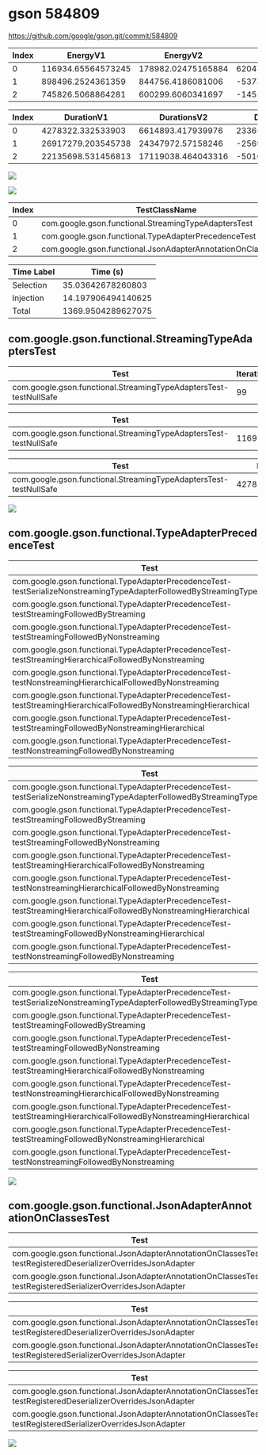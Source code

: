 # gson 584809


https://github.com/google/gson.git/commit/584809


| Index | EnergyV1 | EnergyV2 | DeltaEnergy |
| --- | --- | --- | --- |
| 0 | 116934.65564573245 | 178982.02475165884 | 62047.369105926395 |
| 1 | 898496.2524361359 | 844756.4186081006 | -53739.83382803528 |
| 2 | 745826.5068864281 | 600299.6060341697 | -145526.90085225843 |

| Index | DurationV1 | DurationsV2 | DeltaDuration |
| --- | --- | --- | --- |
| 0 | 4278322.332533903 | 6614893.417939976 | 2336571.0854060724 |
| 1 | 26917279.203545738 | 24347972.57158246 | -2569306.631963279 |
| 2 | 22135698.531456813 | 17119038.464043316 | -5016660.067413498 |

![](./gson.png)

![](./gson_delta_1_v.png)

| Index | TestClassName | #Tests |
| --- | --- | --- |
| 0 | com.google.gson.functional.StreamingTypeAdaptersTest | 1 |
| 1 | com.google.gson.functional.TypeAdapterPrecedenceTest | 8 |
| 2 | com.google.gson.functional.JsonAdapterAnnotationOnClassesTest | 2 |



| Time Label | Time (s) |
| --- | --- |
| Selection | 35.03642678260803 |
| Injection | 14.197906494140625 |
| Total | 1369.9504289627075 |
## com.google.gson.functional.StreamingTypeAdaptersTest

| Test | IterationV1 | IterationV2 | DeltaIteration |
| --- | --- | --- | --- |
| com.google.gson.functional.StreamingTypeAdaptersTest-testNullSafe | 99 | 99 | 0 |

| Test | EnergyV1 | EnergyV2 | DeltaEnergy |
| --- | --- | --- | --- |
| com.google.gson.functional.StreamingTypeAdaptersTest-testNullSafe | 116934.65564573245 | 178982.02475165884 | 62047.369105926395 |

| Test | DurationV1 | DurationsV2 | DeltaDuration |
| --- | --- | --- | --- |
| com.google.gson.functional.StreamingTypeAdaptersTest-testNullSafe | 4278322.332533903 | 6614893.417939976 | 2336571.0854060724 |

![](./com.google.gson.functional.StreamingTypeAdaptersTest-graph.png)

## com.google.gson.functional.TypeAdapterPrecedenceTest

| Test | IterationV1 | IterationV2 | DeltaIteration |
| --- | --- | --- | --- |
| com.google.gson.functional.TypeAdapterPrecedenceTest-testSerializeNonstreamingTypeAdapterFollowedByStreamingTypeAdapter | 69 | 74 | 5 |
| com.google.gson.functional.TypeAdapterPrecedenceTest-testStreamingFollowedByStreaming | 62 | 53 | -9 |
| com.google.gson.functional.TypeAdapterPrecedenceTest-testStreamingFollowedByNonstreaming | 29 | 29 | 0 |
| com.google.gson.functional.TypeAdapterPrecedenceTest-testStreamingHierarchicalFollowedByNonstreaming | 41 | 37 | -4 |
| com.google.gson.functional.TypeAdapterPrecedenceTest-testNonstreamingHierarchicalFollowedByNonstreaming | 68 | 60 | -8 |
| com.google.gson.functional.TypeAdapterPrecedenceTest-testStreamingHierarchicalFollowedByNonstreamingHierarchical | 31 | 36 | 5 |
| com.google.gson.functional.TypeAdapterPrecedenceTest-testStreamingFollowedByNonstreamingHierarchical | 31 | 24 | -7 |
| com.google.gson.functional.TypeAdapterPrecedenceTest-testNonstreamingFollowedByNonstreaming | 43 | 33 | -10 |

| Test | EnergyV1 | EnergyV2 | DeltaEnergy |
| --- | --- | --- | --- |
| com.google.gson.functional.TypeAdapterPrecedenceTest-testSerializeNonstreamingTypeAdapterFollowedByStreamingTypeAdapter | 50251.52515953851 | 46307.289286454696 | -3944.235873083817 |
| com.google.gson.functional.TypeAdapterPrecedenceTest-testStreamingFollowedByStreaming | 512657.9051550176 | 442434.6380516713 | -70223.2671033463 |
| com.google.gson.functional.TypeAdapterPrecedenceTest-testStreamingFollowedByNonstreaming | 36701.677546948195 | 36734.791600670666 | 33.114053722471 |
| com.google.gson.functional.TypeAdapterPrecedenceTest-testStreamingHierarchicalFollowedByNonstreaming | 130023.26774082905 | 37611.53248025661 | -92411.73526057243 |
| com.google.gson.functional.TypeAdapterPrecedenceTest-testNonstreamingHierarchicalFollowedByNonstreaming | 43731.2349280966 | 175455.46918883326 | 131724.23426073667 |
| com.google.gson.functional.TypeAdapterPrecedenceTest-testStreamingHierarchicalFollowedByNonstreamingHierarchical | 37009.94198739156 | 35323.374143220164 | -1686.5678441713972 |
| com.google.gson.functional.TypeAdapterPrecedenceTest-testStreamingFollowedByNonstreamingHierarchical | 53143.48074098304 | 36305.64148145914 | -16837.8392595239 |
| com.google.gson.functional.TypeAdapterPrecedenceTest-testNonstreamingFollowedByNonstreaming | 34977.21917733125 | 34583.68237553479 | -393.5368017964647 |

| Test | DurationV1 | DurationsV2 | DeltaDuration |
| --- | --- | --- | --- |
| com.google.gson.functional.TypeAdapterPrecedenceTest-testSerializeNonstreamingTypeAdapterFollowedByStreamingTypeAdapter | 1694405.0821734353 | 1353895.549724636 | -340509.53244879935 |
| com.google.gson.functional.TypeAdapterPrecedenceTest-testStreamingFollowedByStreaming | 15631768.177062158 | 13459833.0672816 | -2171935.1097805575 |
| com.google.gson.functional.TypeAdapterPrecedenceTest-testStreamingFollowedByNonstreaming | 825695.0403725244 | 691427.511774458 | -134267.52859806642 |
| com.google.gson.functional.TypeAdapterPrecedenceTest-testStreamingHierarchicalFollowedByNonstreaming | 3852529.0169061776 | 1379600.329241467 | -2472928.687664711 |
| com.google.gson.functional.TypeAdapterPrecedenceTest-testNonstreamingHierarchicalFollowedByNonstreaming | 1564060.2756897479 | 5366943.884481237 | 3802883.608791489 |
| com.google.gson.functional.TypeAdapterPrecedenceTest-testStreamingHierarchicalFollowedByNonstreamingHierarchical | 759069.2540401695 | 723694.409900363 | -35374.84413980658 |
| com.google.gson.functional.TypeAdapterPrecedenceTest-testStreamingFollowedByNonstreamingHierarchical | 1872518.293751385 | 685053.202867806 | -1187465.090883579 |
| com.google.gson.functional.TypeAdapterPrecedenceTest-testNonstreamingFollowedByNonstreaming | 717234.0635501362 | 687524.6163108894 | -29709.4472392468 |

![](./com.google.gson.functional.TypeAdapterPrecedenceTest-graph.png)

## com.google.gson.functional.JsonAdapterAnnotationOnClassesTest

| Test | IterationV1 | IterationV2 | DeltaIteration |
| --- | --- | --- | --- |
| com.google.gson.functional.JsonAdapterAnnotationOnClassesTest-testRegisteredDeserializerOverridesJsonAdapter | 72 | 72 | 0 |
| com.google.gson.functional.JsonAdapterAnnotationOnClassesTest-testRegisteredSerializerOverridesJsonAdapter | 98 | 99 | 1 |

| Test | EnergyV1 | EnergyV2 | DeltaEnergy |
| --- | --- | --- | --- |
| com.google.gson.functional.JsonAdapterAnnotationOnClassesTest-testRegisteredDeserializerOverridesJsonAdapter | 34735.26866222077 | 35507.613429736855 | 772.344767516086 |
| com.google.gson.functional.JsonAdapterAnnotationOnClassesTest-testRegisteredSerializerOverridesJsonAdapter | 711091.2382242073 | 564791.9926044329 | -146299.24561977445 |

| Test | DurationV1 | DurationsV2 | DeltaDuration |
| --- | --- | --- | --- |
| com.google.gson.functional.JsonAdapterAnnotationOnClassesTest-testRegisteredDeserializerOverridesJsonAdapter | 1108128.7975920306 | 1262125.7991134808 | 153997.00152145023 |
| com.google.gson.functional.JsonAdapterAnnotationOnClassesTest-testRegisteredSerializerOverridesJsonAdapter | 21027569.733864784 | 15856912.664929833 | -5170657.068934951 |

![](./com.google.gson.functional.JsonAdapterAnnotationOnClassesTest-graph.png)


